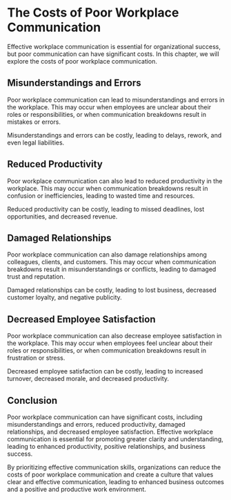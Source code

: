 The Costs of Poor Workplace Communication
===============================================================================================================

Effective workplace communication is essential for organizational success, but poor communication can have significant costs. In this chapter, we will explore the costs of poor workplace communication.

Misunderstandings and Errors
----------------------------

Poor workplace communication can lead to misunderstandings and errors in the workplace. This may occur when employees are unclear about their roles or responsibilities, or when communication breakdowns result in mistakes or errors.

Misunderstandings and errors can be costly, leading to delays, rework, and even legal liabilities.

Reduced Productivity
--------------------

Poor workplace communication can also lead to reduced productivity in the workplace. This may occur when communication breakdowns result in confusion or inefficiencies, leading to wasted time and resources.

Reduced productivity can be costly, leading to missed deadlines, lost opportunities, and decreased revenue.

Damaged Relationships
---------------------

Poor workplace communication can also damage relationships among colleagues, clients, and customers. This may occur when communication breakdowns result in misunderstandings or conflicts, leading to damaged trust and reputation.

Damaged relationships can be costly, leading to lost business, decreased customer loyalty, and negative publicity.

Decreased Employee Satisfaction
-------------------------------

Poor workplace communication can also decrease employee satisfaction in the workplace. This may occur when employees feel unclear about their roles or responsibilities, or when communication breakdowns result in frustration or stress.

Decreased employee satisfaction can be costly, leading to increased turnover, decreased morale, and decreased productivity.

Conclusion
----------

Poor workplace communication can have significant costs, including misunderstandings and errors, reduced productivity, damaged relationships, and decreased employee satisfaction. Effective workplace communication is essential for promoting greater clarity and understanding, leading to enhanced productivity, positive relationships, and business success.

By prioritizing effective communication skills, organizations can reduce the costs of poor workplace communication and create a culture that values clear and effective communication, leading to enhanced business outcomes and a positive and productive work environment.
